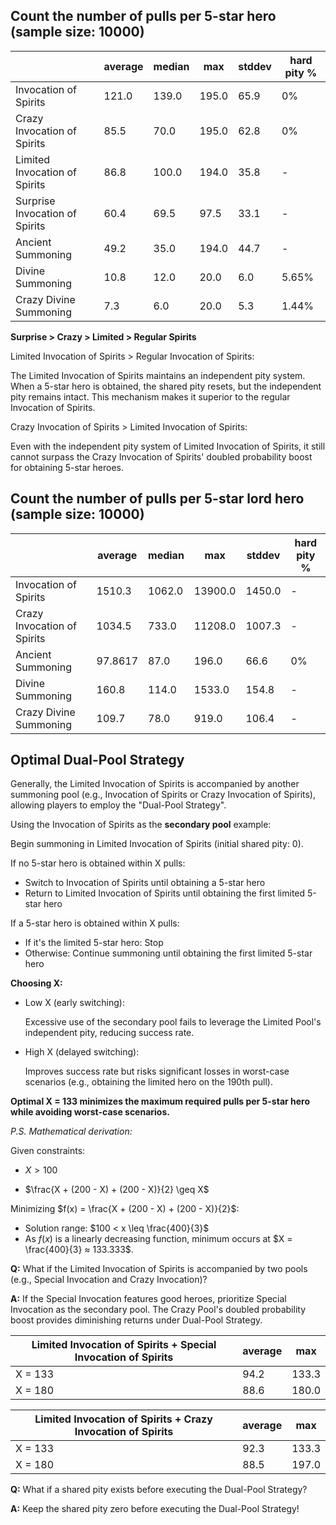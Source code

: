 ## Count the number of pulls per 5-star hero (sample size: 10000)

|                                | average | median | max    | stddev | hard pity % |
| -----------------------------  | ------- | ------ | ------ | ------ | ------- |
| Invocation of Spirits          | 121.0   | 139.0  | 195.0  | 65.9   | 0%      |
| Crazy Invocation of Spirits    | 85.5    | 70.0   | 195.0  | 62.8   | 0%      |
| Limited Invocation of Spirits  | 86.8    | 100.0  | 194.0  | 35.8   | -       |
| Surprise Invocation of Spirits | 60.4    | 69.5   | 97.5   | 33.1   | -       |
| Ancient Summoning              | 49.2    | 35.0   | 194.0  | 44.7   | -       |
| Divine Summoning               | 10.8    | 12.0   | 20.0   | 6.0    | 5.65%   |
| Crazy Divine Summoning         | 7.3     | 6.0    | 20.0   | 5.3    | 1.44%   |

**Surprise > Crazy > Limited > Regular Spirits**

Limited Invocation of Spirits > Regular Invocation of Spirits: 

The Limited Invocation of Spirits maintains an independent pity system.  When a 5-star hero is obtained, the shared pity resets, but the  independent pity remains intact. This mechanism makes it superior to the regular Invocation of Spirits.

Crazy Invocation of Spirits > Limited Invocation of Spirits: 

Even with the independent pity system of Limited Invocation of Spirits, it still cannot surpass the Crazy Invocation of Spirits' doubled probability boost for obtaining 5-star heroes.

## Count the number of pulls per 5-star lord hero (sample size: 10000)

|                               | average | median | max     | stddev | hard pity % |
| ----------------------------- | ------- | ------ | ------- | ------ | ----------- |
| Invocation of Spirits         | 1510.3  | 1062.0 | 13900.0 | 1450.0 | -           |
| Crazy Invocation of Spirits   | 1034.5  | 733.0  | 11208.0 | 1007.3 | -           |
| Ancient Summoning             | 97.8617 | 87.0   | 196.0   | 66.6   | 0%          |
| Divine Summoning              | 160.8   | 114.0  | 1533.0  | 154.8  | -           |
| Crazy Divine Summoning        | 109.7   | 78.0   | 919.0   | 106.4  | -           |

## **Optimal Dual-Pool Strategy**

Generally, the Limited Invocation of Spirits is accompanied by another summoning pool (e.g., Invocation of Spirits or Crazy Invocation of Spirits), allowing players to employ the "Dual-Pool Strategy".

Using the Invocation of Spirits as the **secondary pool** example:

Begin summoning in Limited Invocation of Spirits (initial shared pity: 0).

If no 5-star hero is obtained within X pulls:

- Switch to Invocation of Spirits until obtaining a 5-star hero
- Return to Limited Invocation of Spirits until obtaining the first limited 5-star hero

If a 5-star hero is obtained within X pulls:

- If it's the limited 5-star hero: Stop
- Otherwise: Continue summoning until obtaining the first limited 5-star hero

**Choosing X:**

- Low X (early switching):

  Excessive use of the secondary pool fails to leverage the Limited Pool's independent pity, reducing success rate.

- High X (delayed switching): 

  Improves success rate but risks significant losses in worst-case scenarios (e.g., obtaining the limited hero on the 190th pull).

**Optimal X = 133 minimizes the maximum required pulls per 5-star hero while avoiding worst-case scenarios.**

*P.S. Mathematical derivation:*

Given constraints:

- $X > 100$

- $\frac{X + (200 - X) + (200 - X)}{2} \geq X$

Minimizing  $f(x) = \frac{X + (200 - X) + (200 - X)}{2}$:

- Solution range:  $100 < x \leq \frac{400}{3}$
- As $f(x)$  is a linearly decreasing function, minimum occurs at $X = \frac{400}{3} ≈ 133.333$.

**Q:** What if the Limited Invocation of Spirits is accompanied by two pools (e.g., Special Invocation and Crazy Invocation)?

**A:** If the Special Invocation features good heroes, prioritize Special Invocation as the secondary pool. The Crazy Pool's doubled probability boost provides diminishing returns under Dual-Pool Strategy.

| Limited Invocation of Spirits + Special Invocation of Spirits | average | max    |
| ------------------------------------------------------------- | ------- | ------ |
| X = 133                                                       | 94.2    | 133.3  |
| X = 180                                                       | 88.6    | 180.0  |

| Limited Invocation of Spirits + Crazy Invocation of Spirits | average | max    |
| ----------------------------------------------------------- | ------- | ------ |
| X = 133                                                     | 92.3    | 133.3  |
| X = 180                                                     | 88.5    | 197.0  |

**Q:** What if a shared pity exists before executing the Dual-Pool Strategy?

**A:** Keep the shared pity zero before executing the Dual-Pool Strategy!
